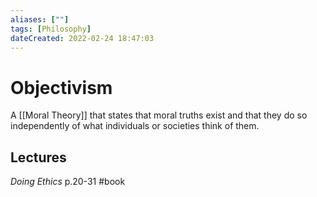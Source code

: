 ```yaml
---
aliases: [""] 
tags: [Philosophy] 
dateCreated: 2022-02-24 18:47:03
---
```

# Objectivism
A [[Moral Theory]] that states that moral truths exist and that they do so independently of what individuals or societies think of them.

## Lectures
*Doing Ethics* p.20-31 #book 